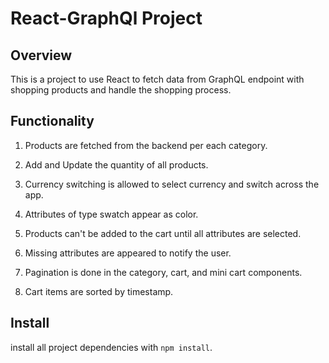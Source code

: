 # React-GraphQl Project

## Overview
This is a project to use React to fetch data from GraphQL endpoint with shopping products and handle the shopping process.

## Functionality
1. Products are fetched from the backend per each category.

2. Add and Update the quantity of all products.

3. Currency switching is allowed to select currency and switch across the app.

4. Attributes of type swatch appear as color.

5. Products can't be added to the cart until all attributes are selected.

6. Missing attributes are appeared to notify the user.

7. Pagination is done in the category, cart, and mini cart components.

8. Cart items are sorted by timestamp.

## Install
install all project dependencies with `npm install`.